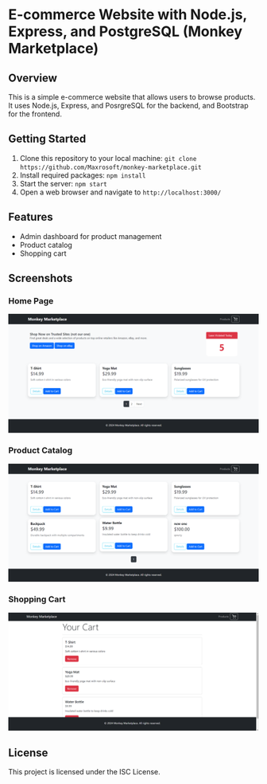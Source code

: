 # E-commerce Website with Node.js, Express, and PostgreSQL (Monkey Marketplace)

## Overview
This is a simple e-commerce website that allows users to browse products. It uses Node.js, Express, and PosrgreSQL for the backend, and Bootstrap for the frontend.

## Getting Started

1. Clone this repository to your local machine: `git clone https://github.com/Maxrosoft/monkey-marketplace.git`
2. Install required packages: `npm install`
3. Start the server: `npm start`
4. Open a web browser and navigate to `http://localhost:3000/`

## Features

* Admin dashboard for product management
* Product catalog
* Shopping cart

## Screenshots

### Home Page
![Home Page](screenshots/home-page.png)

### Product Catalog
![Product Catalog](screenshots/product-catalog.png)

### Shopping Cart
![Shopping Cart](screenshots/shopping-cart.png)

## License

This project is licensed under the ISC License.

